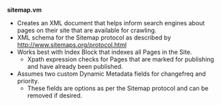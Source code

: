 **sitemap.vm**

* Creates an XML document that helps inform search engines about pages on their site that are available for crawling.
* XML schema for the Sitemap protocol as described by http://www.sitemaps.org/protocol.html
* Works best with Index Block that indexes all Pages in the Site.
    * Xpath expression checks for Pages that are marked for publishing and have already been published.
* Assumes two custom Dynamic Metadata fields for changefreq and priority.
    * These fields are options as per the Sitemap protocol and can be removed if desired.
